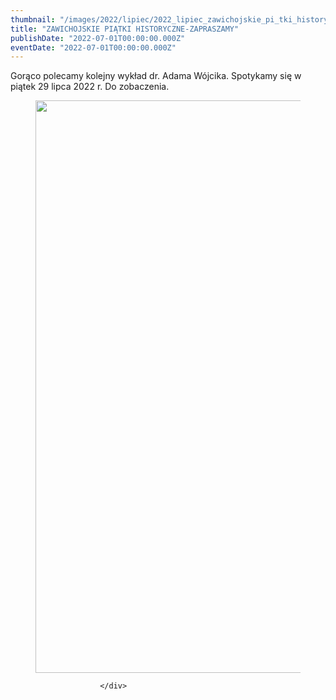 ```yaml
---
thumbnail: "/images/2022/lipiec/2022_lipiec_zawichojskie_pi_tki_historyczne_zapraszamy_2022_07_zawichojskie_pi_tki_historyczne_zapraszamy_pl1.jpg"
title: "ZAWICHOJSKIE PIĄTKI HISTORYCZNE-ZAPRASZAMY"
publishDate: "2022-07-01T00:00:00.000Z"
eventDate: "2022-07-01T00:00:00.000Z"
---
```


<div class="entry-content">
							
							
<p>Gorąco polecamy kolejny wykład dr. Adama Wójcika. Spotykamy się w piątek 29 lipca 2022 r. Do zobaczenia.</p>



<figure class="wp-block-image size-full"><a href="http://mgok-zawichost.pl/wp-content/uploads/2022/07/pl1.jpg"><img fetchpriority="high" decoding="async" width="800" height="916" src="/images/2022/lipiec/2022_lipiec_zawichojskie_pi_tki_historyczne_zapraszamy_2022_07_zawichojskie_pi_tki_historyczne_zapraszamy_pl1.jpg" alt="" class="wp-image-8836" srcset="/images/2022/lipiec/2022_lipiec_zawichojskie_pi_tki_historyczne_zapraszamy_2022_07_zawichojskie_pi_tki_historyczne_zapraszamy_pl1.jpg 800w, /images/2022/lipiec/pl1-262x300.jpg 262w, /images/2022/lipiec/pl1-768x879.jpg 768w" sizes="(max-width: 800px) 100vw, 800px"></a></figure>
						
						</div>
